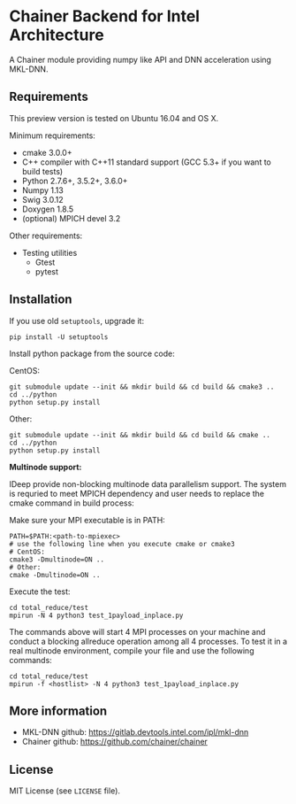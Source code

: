 # Chainer Backend for Intel Architecture

A Chainer module providing numpy like API and DNN acceleration using MKL-DNN.


## Requirements

This preview version is tested on Ubuntu 16.04 and OS X.

Minimum requirements:
- cmake 3.0.0+
- C++ compiler with C++11 standard support (GCC 5.3+ if you want to build tests)
- Python 2.7.6+, 3.5.2+, 3.6.0+
- Numpy 1.13
- Swig 3.0.12
- Doxygen 1.8.5
- (optional) MPICH devel 3.2


Other requirements:
- Testing utilities
  - Gtest
  - pytest

## Installation

If you use old ``setuptools``, upgrade it:

```
pip install -U setuptools
```

Install python package from the source code:

CentOS:
```
git submodule update --init && mkdir build && cd build && cmake3 ..
cd ../python
python setup.py install

```
Other:
```
git submodule update --init && mkdir build && cd build && cmake ..
cd ../python
python setup.py install
```

**Multinode support:**

IDeep provide non-blocking multinode data parallelism support.  The system is requried to meet MPICH dependency and user needs to replace the cmake command in build process:

Make sure your MPI executable is in PATH:

```
PATH=$PATH:<path-to-mpiexec>
# use the following line when you execute cmake or cmake3
# CentOS:
cmake3 -Dmultinode=ON ..
# Other:
cmake -Dmultinode=ON ..
```

Execute the test:
```
cd total_reduce/test
mpirun -N 4 python3 test_1payload_inplace.py
```
The commands above will start 4 MPI processes on your machine and conduct a blocking allreduce operation among all 4 processes.  To test it in a real multinode environment, compile your <hostlist> file and use the following commands:
```
cd total_reduce/test
mpirun -f <hostlist> -N 4 python3 test_1payload_inplace.py
```

## More information
- MKL-DNN github: https://gitlab.devtools.intel.com/ipl/mkl-dnn
- Chainer github: https://github.com/chainer/chainer

## License
MIT License (see `LICENSE` file).
